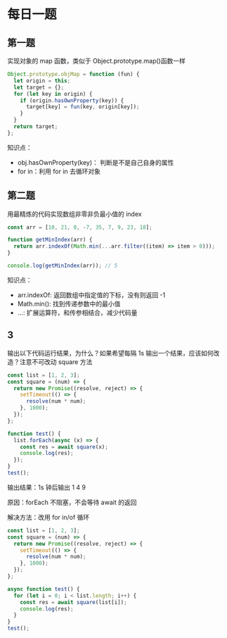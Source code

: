 # 每日一题

## 第一题

实现对象的 map 函数，类似于 Object.prototype.map()函数一样

```js
Object.prototype.objMap = function (fun) {
  let origin = this;
  let target = {};
  for (let key in origin) {
    if (origin.hasOwnProperty(key)) {
      target[key] = fun(key, origin[key]);
    }
  }
  return target;
};
```

知识点：

- obj.hasOwnProperty(key)： 判断是不是自己自身的属性
- for in：利用 for in 去循环对象

## 第二题

用最精炼的代码实现数组非零非负最小值的 index

```js
const arr = [10, 21, 0, -7, 35, 7, 9, 23, 18];

function getMinIndex(arr) {
  return arr.indexOf(Math.min(...arr.filter((item) => item > 0)));
}

console.log(getMinIndex(arr)); // 5
```

知识点：

- arr.indexOf: 返回数组中指定值的下标，没有则返回 -1
- Math.min(): 找到传递参数中的最小值
- ...: 扩展运算符，和传参相结合，减少代码量

## 3

输出以下代码运行结果，为什么？如果希望每隔 1s 输出一个结果，应该如何改造？注意不可改动 square 方法

```js
const list = [1, 2, 3];
const square = (num) => {
  return new Promise((resolve, reject) => {
    setTimeout(() => {
      resolve(num * num);
    }, 1000);
  });
};

function test() {
  list.forEach(async (x) => {
    const res = await square(x);
    console.log(res);
  });
}
test();
```

输出结果：1s 钟后输出 1 4 9

原因：forEach 不阻塞，不会等待 await 的返回

解决方法：改用 for in/of 循环

```js
const list = [1, 2, 3];
const square = (num) => {
  return new Promise((resolve, reject) => {
    setTimeout(() => {
      resolve(num * num);
    }, 1000);
  });
};

async function test() {
  for (let i = 0; i < list.length; i++) {
    const res = await square(list[i]);
    console.log(res);
  }
}
test();
```
